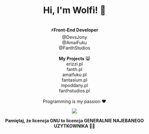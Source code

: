 <div align="center">
<h1>Hi, I'm Wolfi! 👋</h1><br>
<b>⚡Front-End Developer</b><br>
<a style="text-decoration:none;" href="https://github.com/DevsJony">@DevsJony</a> <br>
<a style="text-decoration:none;" href="https://github.com/Amaifuku">@AmaiFuku</a> <br>
<a style="text-decoration:none;" href="https://github.com/FanthStudios">@FanthStudios</a> <br>
<br>
<b>My Projects</b> 😸<br>
<a style="text-decoration:none;" href="https://erizzi.pl">erizzi.pl</a> <br>
<a style="text-decoration:none;" href="https://fanth.pl">fanth.pl</a> <br>
<a style="text-decoration:none;" href="https://amaifuku.pl">amaifuku.pl</a> <br>
<a style="text-decoration:none;" href="https://fantasium.pl">fantasium.pl</a> <br>
<a style="text-decoration:none;" href="https://mpoddany.pl">mpoddany.pl</a> <br>
<a style="text-decoration:none;" href="https://fanthstudios.pl">fanthstudios.pl</a> <br>

<br>
Programming is my passion ❤️<br>
    
  <img src="https://raw.githubusercontent.com/wolfiwaifu/wolfiwaifu/3a09a00445db4952b5eddb4d39b52e3d1aa562ef/snejk.svg"></img>

  <b>Pamiętaj, że licencja GNU to licencja GENERALNIE NAJEBANEGO UZYTKOWNIKA 🗿🍷</b>
</div>
